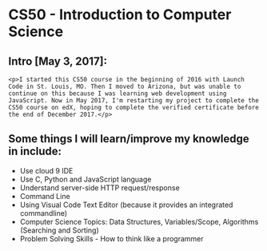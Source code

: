 # CS50 - Introduction to Computer Science

## Intro [May 3, 2017]:
    <p>I started this CS50 course in the beginning of 2016 with Launch Code in St. Louis, MO. Then I moved to Arizona, but was unable to continue on this because I was learning web development using JavaScript. Now in May 2017, I'm restarting my project to complete the CS50 course on edX, hoping to complete the verified certificate before the end of December 2017.</p>

## Some things I will learn/improve my knowledge in include:
- Use cloud 9 IDE
- Use C, Python and JavaScript language
- Understand server-side HTTP request/response
- Command Line
- Using Visual Code Text Editor (because it provides an integrated commandline)
- Computer Science Topics: Data Structures, Variables/Scope, Algorithms (Searching and Sorting)
- Problem Solving Skills - How to think like a programmer
